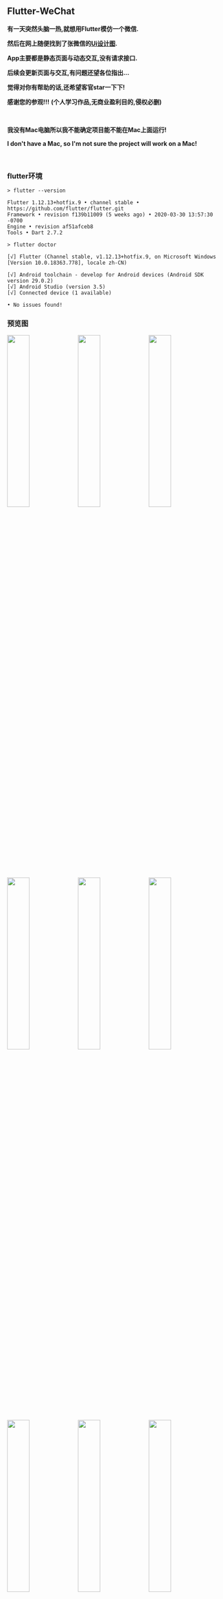 ## Flutter-WeChat

**有一天突然头脑一热,就想用Flutter模仿一个微信.** 

**然后在网上随便找到了张微信的[Ui设计图](https://www.zcool.com.cn/work/ZMTIxMzk3Mjg=.html).** 

**App主要都是静态页面与动态交互,没有请求接口.**

**后续会更新页面与交互,有问题还望各位指出...**

**觉得对你有帮助的话,还希望客官star一下下!**

**感谢您的参观!!!** **(个人学习作品,无商业盈利目的,侵权必删)**

<br/>

**我没有Mac电脑所以我不能确定项目能不能在Mac上面运行!**

**I don't have a Mac, so I'm not sure the project will work on a Mac!**

<br/>

### flutter环境

```
> flutter --version 

Flutter 1.12.13+hotfix.9 • channel stable • https://github.com/flutter/flutter.git
Framework • revision f139b11009 (5 weeks ago) • 2020-03-30 13:57:30 -0700
Engine • revision af51afceb8
Tools • Dart 2.7.2

```

```
> flutter doctor 

[√] Flutter (Channel stable, v1.12.13+hotfix.9, on Microsoft Windows [Version 10.0.18363.778], locale zh-CN)     

[√] Android toolchain - develop for Android devices (Android SDK version 29.0.2)
[√] Android Studio (version 3.5)
[√] Connected device (1 available)

• No issues found!

```

### 预览图

<p>
<img src="https://github.com/kuaifengle/Flutter-WeChat/blob/master/appGif/app1.gif?raw=true" width="32%"/>
<img src="https://github.com/kuaifengle/Flutter-WeChat/blob/master/appGif/app2.gif?raw=true" width="32%"/>
<img src="https://github.com/kuaifengle/Flutter-WeChat/blob/master/appGif/app3.gif?raw=true" width="32%"/>
</p >
<p>
<img src="https://github.com/kuaifengle/Flutter-WeChat/blob/master/appGif/app4.gif?raw=true" width="32%"/>
<img src="https://github.com/kuaifengle/Flutter-WeChat/blob/master/appGif/app5.gif?raw=true" width="32%"/>
<img src="https://github.com/kuaifengle/Flutter-WeChat/blob/master/appGif/app7.gif?raw=true" width="32%"/>
</p >
<p>
<img src="https://github.com/kuaifengle/Flutter-WeChat/blob/master/appGif/app6.gif?raw=true" width="32%"/>
<img src="https://github.com/kuaifengle/Flutter-WeChat/blob/master/appGif/4.png?raw=true" width="32%"/>
<img src="https://github.com/kuaifengle/Flutter-WeChat/blob/master/appGif/6.png?raw=true" width="32%"/>
</p >
<p>
<img src="https://github.com/kuaifengle/Flutter-WeChat/blob/master/appGif/2.png?raw=true" width="32%"/>
<img src="https://github.com/kuaifengle/Flutter-WeChat/blob/master/appGif/9.png?raw=true" width="32%"/>
<img src="https://github.com/kuaifengle/Flutter-WeChat/blob/master/appGif/12.png?raw=true" width="32%"/>
</p>


```
MIT License

Copyright (c) 2020 kuaifengle

Permission is hereby granted, free of charge, to any person obtaining a copy
of this software and associated documentation files (the "Software"), to deal
in the Software without restriction, including without limitation the rights
to use, copy, modify, merge, publish, distribute, sublicense, and/or sell
copies of the Software, and to permit persons to whom the Software is
furnished to do so, subject to the following conditions:

The above copyright notice and this permission notice shall be included in all
copies or substantial portions of the Software.

THE SOFTWARE IS PROVIDED "AS IS", WITHOUT WARRANTY OF ANY KIND, EXPRESS OR
IMPLIED, INCLUDING BUT NOT LIMITED TO THE WARRANTIES OF MERCHANTABILITY,
FITNESS FOR A PARTICULAR PURPOSE AND NONINFRINGEMENT. IN NO EVENT SHALL THE
AUTHORS OR COPYRIGHT HOLDERS BE LIABLE FOR ANY CLAIM, DAMAGES OR OTHER
LIABILITY, WHETHER IN AN ACTION OF CONTRACT, TORT OR OTHERWISE, ARISING FROM,
OUT OF OR IN CONNECTION WITH THE SOFTWARE OR THE USE OR OTHER DEALINGS IN THE
SOFTWARE.
```
